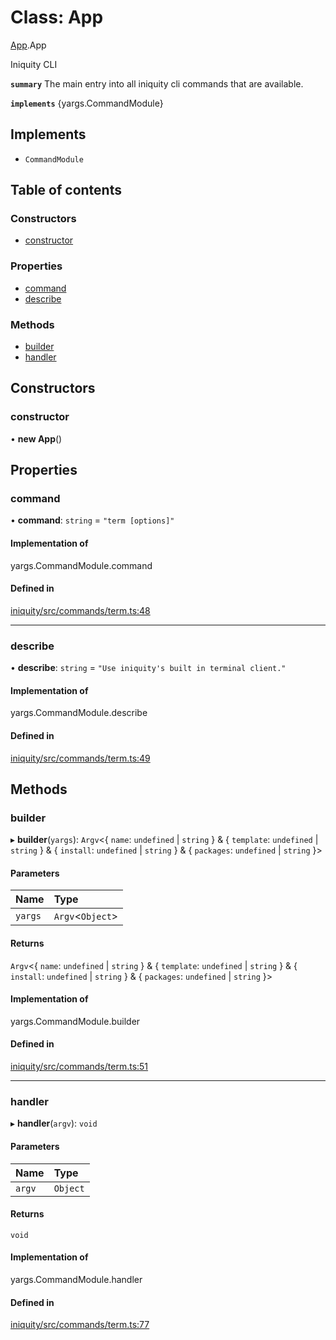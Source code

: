 # Class: App

[App](../modules/App.md).App

Iniquity CLI

**`summary`** The main entry into all iniquity cli commands that are available.

**`implements`** {yargs.CommandModule}

## Implements

- `CommandModule`

## Table of contents

### Constructors

- [constructor](App.App-1.md#constructor)

### Properties

- [command](App.App-1.md#command)
- [describe](App.App-1.md#describe)

### Methods

- [builder](App.App-1.md#builder)
- [handler](App.App-1.md#handler)

## Constructors

### constructor

• **new App**()

## Properties

### command

• **command**: `string` = `"term [options]"`

#### Implementation of

yargs.CommandModule.command

#### Defined in

[iniquity/src/commands/term.ts:48](https://github.com/iniquitybbs/iniquity/blob/d7c93a1/packages/iniquity/src/commands/term.ts#L48)

___

### describe

• **describe**: `string` = `"Use iniquity's built in terminal client."`

#### Implementation of

yargs.CommandModule.describe

#### Defined in

[iniquity/src/commands/term.ts:49](https://github.com/iniquitybbs/iniquity/blob/d7c93a1/packages/iniquity/src/commands/term.ts#L49)

## Methods

### builder

▸ **builder**(`yargs`): `Argv`<{ `name`: `undefined` \| `string`  } & { `template`: `undefined` \| `string`  } & { `install`: `undefined` \| `string`  } & { `packages`: `undefined` \| `string`  }\>

#### Parameters

| Name | Type |
| :------ | :------ |
| `yargs` | `Argv`<`Object`\> |

#### Returns

`Argv`<{ `name`: `undefined` \| `string`  } & { `template`: `undefined` \| `string`  } & { `install`: `undefined` \| `string`  } & { `packages`: `undefined` \| `string`  }\>

#### Implementation of

yargs.CommandModule.builder

#### Defined in

[iniquity/src/commands/term.ts:51](https://github.com/iniquitybbs/iniquity/blob/d7c93a1/packages/iniquity/src/commands/term.ts#L51)

___

### handler

▸ **handler**(`argv`): `void`

#### Parameters

| Name | Type |
| :------ | :------ |
| `argv` | `Object` |

#### Returns

`void`

#### Implementation of

yargs.CommandModule.handler

#### Defined in

[iniquity/src/commands/term.ts:77](https://github.com/iniquitybbs/iniquity/blob/d7c93a1/packages/iniquity/src/commands/term.ts#L77)
